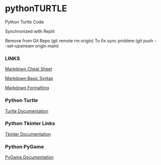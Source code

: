 # pythonTURTLE
Python Turtle Code

Synchronized with Replit

Remove from Git Repo (git remote rm origin)
To fix sync problem (git push --set-upstream origin main)

### LINKS

[Markdown Cheat Sheet](https://www.markdownguide.org/cheat-sheet/)

[Markdown Basic Syntax](https://www.markdownguide.org/basic-syntax/)

[Markdown Formatting](https://help.github.com/en/articles/basic-writing-and-formatting-syntax)


### Python Turtle
[Turtle Documentation](https://docs.python.org/3/library/turtle.html)

### Python Tkinter Links
[Tkinter Documentation](https://docs.python.org/3/library/tk.html)

### Python PyGame
[PyGame Documentation](https://www.pygame.org/wiki/tutorials)

